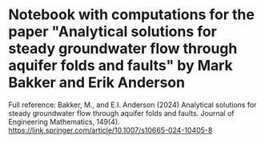 # Notebook with computations for the paper "Analytical solutions for steady groundwater flow through aquifer folds and faults" by Mark Bakker and Erik Anderson

Full reference: Bakker, M., and E.I. Anderson (2024) Analytical solutions for steady groundwater flow through aquifer folds and faults. Journal of Engineering Mathematics, 149(4). https://link.springer.com/article/10.1007/s10665-024-10405-8
